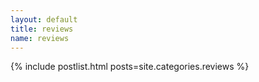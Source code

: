 ```yaml
---
layout: default
title: reviews
name: reviews
---
```



{% include postlist.html posts=site.categories.reviews %}